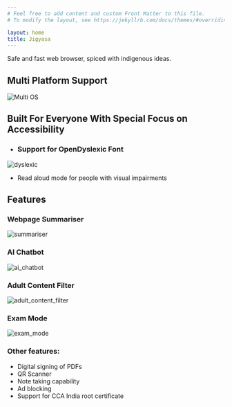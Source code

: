 ```yaml
---
# Feel free to add content and custom Front Matter to this file.
# To modify the layout, see https://jekyllrb.com/docs/themes/#overriding-theme-defaults

layout: home
title: Jigyasa
---
```

Safe and fast web browser, spiced with indigenous ideas.

## Multi Platform Support
![Multi OS](/jigyasa/assets/os.png)

## Built For Everyone With Special Focus on Accessibility
* ### Support for OpenDyslexic Font
![dyslexic](/jigyasa/assets/dyslexic.png)
* Read aloud mode for people with visual impairments

## Features
### Webpage Summariser
![summariser](/jigyasa/assets/summariser.png)

### AI Chatbot
![ai_chatbot](/jigyasa/assets/chatbot.png)

### Adult Content Filter
![adult_content_filter](/jigyasa/assets/adult_content_filter.png)

### Exam Mode
![exam_mode](/jigyasa/assets/exam_mode.png)

### Other features:
* Digital signing of PDFs
* QR Scanner
* Note taking capability
* Ad blocking
* Support for CCA India root certificate
